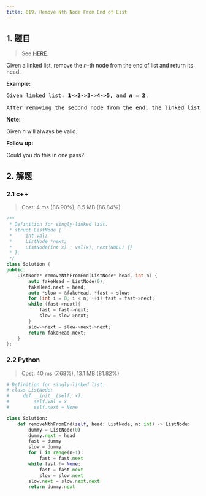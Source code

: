 ```yaml
---
title: 019. Remove Nth Node From End of List
---
```


## 1. 题目

> See [HERE](https://leetcode.com/problems/remove-nth-node-from-end-of-list/).

<div><p>Given a linked list, remove the <em>n</em>-th node from the end of list and return its head.</p>

<p><strong>Example:</strong></p>

<pre>Given linked list: <strong>1-&gt;2-&gt;3-&gt;4-&gt;5</strong>, and <strong><em>n</em> = 2</strong>.

After removing the second node from the end, the linked list becomes <strong>1-&gt;2-&gt;3-&gt;5</strong>.
</pre>

<p><strong>Note:</strong></p>

<p>Given <em>n</em> will always be valid.</p>

<p><strong>Follow up:</strong></p>

<p>Could you do this in one pass?</p>
</div>

## 2. 解题

### 2.1 c++

> Cost: 4 ms (86.90%), 8.5 MB (86.84%)

```cpp
/**
 * Definition for singly-linked list.
 * struct ListNode {
 *     int val;
 *     ListNode *next;
 *     ListNode(int x) : val(x), next(NULL) {}
 * };
 */
class Solution {
public:
    ListNode* removeNthFromEnd(ListNode* head, int n) {
        auto fakeHead = ListNode(0);
        fakeHead.next = head;
        auto *slow = &fakeHead, *fast = slow;
        for (int i = 0; i < n; ++i) fast = fast->next;
        while (fast->next){
            fast = fast->next;
            slow = slow->next;
        }
        slow->next = slow->next->next;
        return fakeHead.next;
    }
};
```

### 2.2 Python

> Cost: 40 ms (7.68%), 13.1 MB (81.82%)

```python
# Definition for singly-linked list.
# class ListNode:
#     def __init__(self, x):
#         self.val = x
#         self.next = None

class Solution:
    def removeNthFromEnd(self, head: ListNode, n: int) -> ListNode:
        dummy = ListNode(0)
        dummy.next = head
        fast = dummy
        slow = dummy
        for i in range(n+1):
            fast = fast.next
        while fast != None:
            fast = fast.next
            slow = slow.next
        slow.next = slow.next.next
        return dummy.next
```
